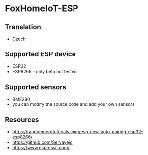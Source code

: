 # FoxHomeIoT-ESP

## Translation

- [Czech](README.cz.md)

## Supported ESP device

 - ESP32
 - ESP8266 - only beta not tested

## Supported sensors

 - BME280
 - you can modify the source code and add your own sensors
  
## Resources
 - https://randomnerdtutorials.com/esp-now-auto-pairing-esp32-esp8266/
 - https://github.com/Servayejc
 - https://www.espressif.com/
